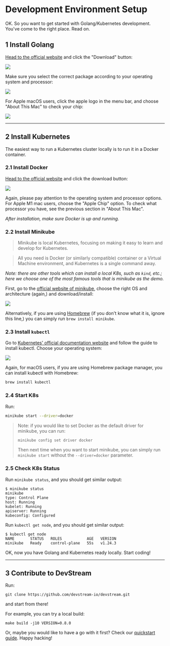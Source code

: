 # Development Environment Setup

OK. So you want to get started with Golang/Kubernetes development. You've come to the right place. Read on.

## 1 Install Golang

[Head to the official website](https://go.dev/) and click the "Download" button:

![](../../images/golang-install.png)

Make sure you select the correct package according to your operating system and processor:

![](../../images/golang-download.png)

For Apple macOS users, click the apple logo in the menu bar, and choose "About This Mac" to check your chip:

![](../../images/about-this-mac.png)

---

## 2 Install Kubernetes

The easiest way to run a Kubernetes cluster locally is to run it in a Docker container.

### 2.1 Install Docker

[Head to the official website](https://www.docker.com/) and click the download button:

![](../../images/docker-install.png)

Again, please pay attention to the operating system and processor options. For Apple M1 mac users, choose the "Apple Chip" option. To check what processor you have, see the previous section in "About This Mac".

_After installation, make sure Docker is up and running._

### 2.2 Install Minikube

> Minikube is local Kubernetes, focusing on making it easy to learn and develop for Kubernetes.

> All you need is Docker (or similarly compatible) container or a Virtual Machine environment, and Kubernetes is a single command away.

_Note: there are other tools which can install a local K8s, such as `kind`, etc.; here we choose one of the most famous tools that is minikube as the demo._

First, go to the [official website of minikube](https://minikube.sigs.k8s.io/docs/start/), choose the right OS and architecture (again,) and download/install:

![](../../images/minikube-install.png)

Alternatively, if you are using [Homebrew](https://brew.sh/) (if you don't know what it is, ignore this line,) you can simply run `brew install minikube`.

### 2.3 Install `kubectl`

Go to [Kubernetes' official documentation website](https://kubernetes.io/docs/tasks/tools/) and follow the guide to install kubectl. Choose your operating system:

![](../../images/kubectl-install.png)

Again, for macOS users, if you are using Homebrew package manager, you can install kubectl with Homebrew:

```bash
brew install kubectl
```

### 2.4 Start K8s

Run:

```bash
minikube start --driver=docker
```

> Note: if you would like to set Docker as the default driver for minikube, you can run:
> 
> ```bash
> minikube config set driver docker
> ```
> 
> Then next time when you want to start minikube, you can simply run `minikube start` without the `--driver=docker` parameter.

### 2.5 Check K8s Status

Run `minikube status`, and you should get similar output:

```shell
$ minikube status
minikube
type: Control Plane
host: Running
kubelet: Running
apiserver: Running
kubeconfig: Configured
```

Run `kubectl get node`, and you should get similar output:

```shell
$ kubectl get node
NAME       STATUS   ROLES           AGE   VERSION
minikube   Ready    control-plane   55s   v1.24.3
```

OK, now you have Golang and Kubernetes ready locally. Start coding!

---

## 3 Contribute to DevStream

Run:

```shell
git clone https://github.com/devstream-io/devstream.git
```

and start from there!

For example, you can try a local build:

```shell
make build -j10 VERSION=0.8.0
```

Or, maybe you would like to have a go with it first? Check our [quickstart guide](../../quickstart.md). Happy hacking!
